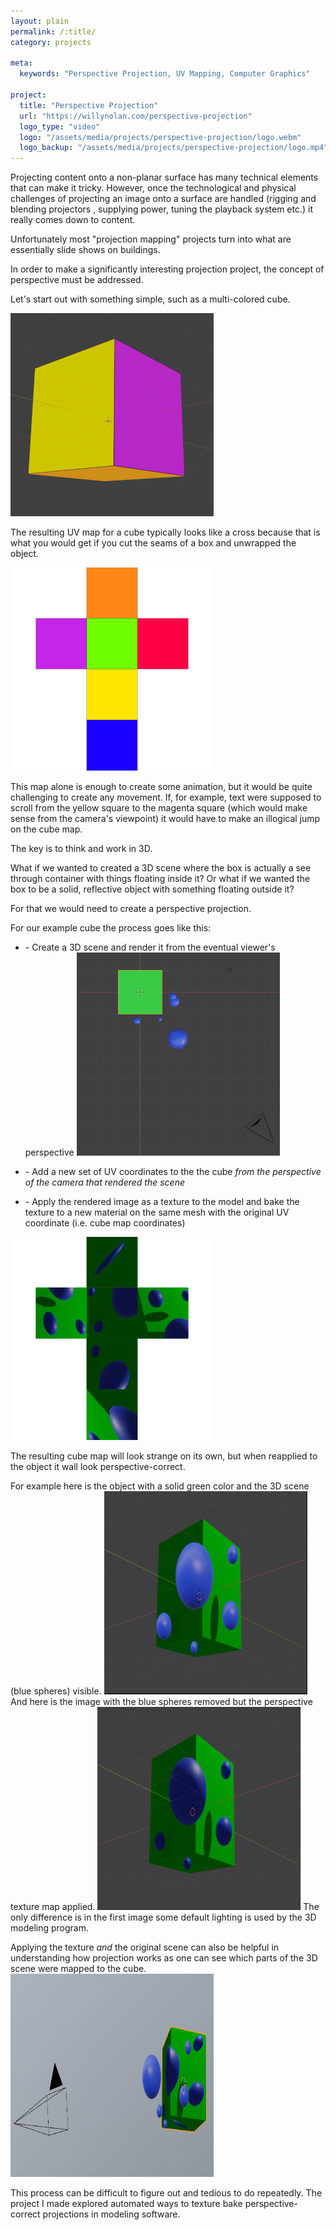 ```yaml
---
layout: plain
permalink: /:title/
category: projects

meta:
  keywords: "Perspective Projection, UV Mapping, Computer Graphics"

project:
  title: "Perspective Projection"
  url: "https://willynolan.com/perspective-projection"
  logo_type: "video"
  logo: "/assets/media/projects/perspective-projection/logo.webm"
  logo_backup: "/assets/media/projects/perspective-projection/logo.mp4"
---
```

<p>
Projecting content onto a non-planar surface has many technical elements that can make it tricky. However, once the 
technological and physical challenges of projecting an image onto a surface are handled (rigging and blending projectors
, supplying power, tuning the playback system etc.) it really comes down to content.
</p>

<p>
Unfortunately most "projection mapping" projects turn into what are essentially slide shows on buildings.
</p>

<p>
In order to make a significantly interesting projection project, the concept of <span class="highlight small">perspective</span> 
must be addressed.
</p>

<p>
Let's start out with something simple, such as a multi-colored cube.
</p>

<img class="end-post" src="/assets/media/projects/perspective-projection/first.png" alt="Colored Cube" height="325" width="325">

<p>
The resulting UV map for a cube typically looks like a cross because that is what you would get if you cut the seams 
of a box and unwrapped the object.
</p>
<img class="end-post one-outline" src="/assets/media/projects/perspective-projection/second.png" alt="Colored Cube" height="325" width="325">

<p>
This map alone is enough to create some animation, but it would be quite challenging to create any movement. If, for 
example, text were supposed to scroll from the yellow square to the magenta square (which would make sense from the 
camera's viewpoint) it would have to make an illogical jump on the cube map.
</p>

<p>
The key is to think and work in 3D.
</p>

<p>
What if we wanted to created a 3D scene where the box is actually a see through container with things floating inside it?
Or what if we wanted the box to be a solid, reflective object with something floating outside it?
</p>

<p>
For that we would need to create a perspective projection.
</p>

<p>
For our example cube the process goes like this:
</p>

<ul>
    <li>
        <p>
            - Create a 3D scene and render it from the eventual viewer's perspective
            <img class="end-post" src="/assets/media/projects/perspective-projection/third.png" alt="Colored Cube" height="325" width="325">
        </p>
    </li>
    <li>
        <p>
            - Add a new set of UV coordinates to the the cube <i>from the perspective of the camera that rendered the scene</i>
        </p>
    </li>
    <li>
        <p>
            - Apply the rendered image as a texture to the model and bake the texture to a new material on the same mesh with 
            the original UV coordinate (i.e. cube map coordinates)
        </p>
    </li>
</ul>

<img class="end-post one-outline" src="/assets/media/projects/perspective-projection/fourth.png" alt="Colored Cube" height="325" width="325">

<p>
The resulting cube map will look strange on its own, but when reapplied to the object it wall look perspective-correct.  
</p>

<p>
For example here is the object with a solid green color and the 3D scene (blue spheres) visible.
<img class="end-post" src="/assets/media/projects/perspective-projection/fifth.png" alt="Colored Cube" height="325" width="325">
And here is the image with the blue spheres removed but the perspective texture map applied.
<img class="end-post" src="/assets/media/projects/perspective-projection/sixth.png" alt="Colored Cube" height="325" width="325">
The only difference is in the first image some default lighting is used by the 3D modeling program.
</p>

<p>
Applying the texture <em>and</em> the original scene can also be helpful in understanding how projection works as one 
can see which parts of the 3D scene were mapped to the cube.
<img class="end-post" src="/assets/media/projects/perspective-projection/seventh.png" alt="Colored Cube" height="325" width="325">
</p>

<p class="last-paragraph">
This process can be difficult to figure out and tedious to do repeatedly.
The project I made explored automated ways to texture bake perspective-correct projections in modeling software.
</p>